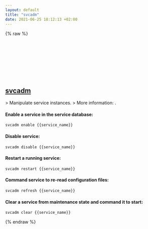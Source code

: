 ```yaml
---
layout: default
title: "svcadm"
date: 2021-06-25 18:12:13 +02:00
---
```

{% raw %}
<h2 id="svcadm">
  <a href="/en/sunos/svcadm.html">svcadm</a> <a href="#svcadm"><svg class="icon">
    <use href="/assets/images/unicode_sprite.svg#link" />
  </svg></a>
</h2>
> Manipulate service instances.
> More information: <https://www.unix.com/man-page/linux/1m/svcadm>.

#### Enable a service in the service database:
```shell
svcadm enable {{service_name}}
```
#### Disable service:
```shell
svcadm disable {{service_name}}
```
#### Restart a running service:
```shell
svcadm restart {{service_name}}
```
#### Command service to re-read configuration files:
```shell
svcadm refresh {{service_name}}
```
#### Clear a service from maintenance state and command it to start:
```shell
svcadm clear {{service_name}}
```
{% endraw %}